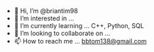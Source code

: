 - 👋 Hi, I’m @briantim98
- 👀 I’m interested in ...
- 🌱 I’m currently learning ... C++, Python, SQL
- 💞️ I’m looking to collaborate on ...
- 📫 How to reach me ... bbtom138@gmail.com

<!---
briantim98/briantim98 is a ✨ special ✨ repository because its `README.md` (this file) appears on your GitHub profile.
You can click the Preview link to take a look at your changes.
--->
